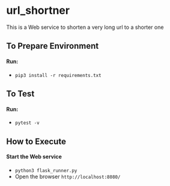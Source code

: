 # url_shortner
This is a Web service to shorten a very long url to a shorter one

## To Prepare Environment
#### Run:
- `pip3 install -r requirements.txt`

## To Test
#### Run:
- `pytest -v`

## How to Execute
#### Start the Web service
- `python3 flask_runner.py`
- Open the browser `http://localhost:8080/`
